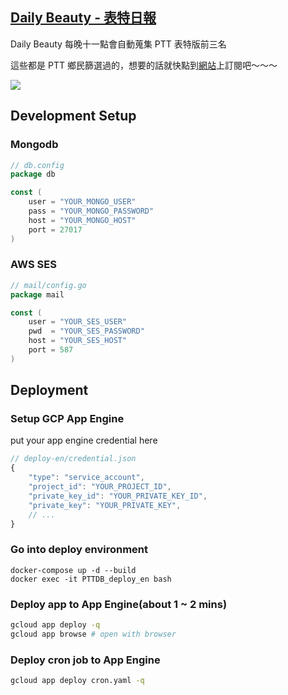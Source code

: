 ## [Daily Beauty - 表特日報](https://daily-beauty.xyz)

Daily Beauty 每晚十一點會自動蒐集 PTT 表特版前三名

這些都是 PTT 鄉民篩選過的，想要的話就快點到[網站](https://daily-beauty.xyz)上訂閱吧～～～

![](https://i.imgur.com/yo4b7AB.png)

## Development Setup

### Mongodb

```go
// db.config
package db

const (
    user = "YOUR_MONGO_USER"
    pass = "YOUR_MONGO_PASSWORD"
    host = "YOUR_MONGO_HOST"
    port = 27017
)
```

### AWS SES

```go
// mail/config.go
package mail

const (
    user = "YOUR_SES_USER"
    pwd  = "YOUR_SES_PASSWORD"
    host = "YOUR_SES_HOST"
    port = 587
)
```

## Deployment

### Setup GCP App Engine

put your app engine credential here

```js
// deploy-en/credential.json
{
    "type": "service_account",
    "project_id": "YOUR_PROJECT_ID",
    "private_key_id": "YOUR_PRIVATE_KEY_ID",
    "private_key": "YOUR_PRIVATE_KEY",
    // ...
}
```

### Go into deploy environment

```
docker-compose up -d --build
docker exec -it PTTDB_deploy_en bash
```

### Deploy app to App Engine(about 1 ~ 2 mins)

```bash
gcloud app deploy -q
gcloud app browse # open with browser
```

### Deploy cron job to App Engine

```bash
gcloud app deploy cron.yaml -q
```
